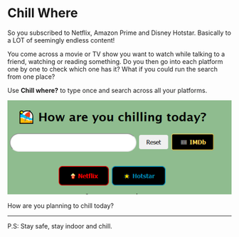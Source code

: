 # Chill Where

So you subscribed to Netflix, Amazon Prime and Disney Hotstar. Basically to a LOT of seemingly endless content! 

You come across a movie or TV show you want to watch while talking to a friend, watching or reading something.
Do you then go into each platform one by one to check which one has it? What if you could run the search from one place?

Use **Chill where?** to type once and search across all your platforms.

![chill where?](images/chill-where.png)

How are you planning to chill today?

---
P.S: Stay safe, stay indoor and chill.
